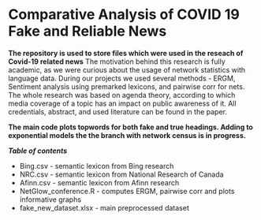 # Comparative Analysis of COVID 19 Fake and Reliable News
**The repository is used to store files which were used in the reseach of Covid-19 related news** 
The motivation behind this research is fully academic, as we were curious about the usage of network statistics with language data. During our projects we used several methods - ERGM, Sentiment analysis using premarked lexicons, and pairwise corr for nets. The whole research was based on agenda theory, according to which media coverage of a topic has an impact on public awareness of it. All credentials, abstract, and used literature can be found in the paper.

**The main code plots topwords for both fake and true headings. Adding to exponential models the the branch with network census is in progress.**

_**Table of contents**_
- Bing.csv - semantic lexicon from Bing research
- NRC.csv - semantic lexicon from National Research of Canada
- Afinn.csv - semantic lexicon from Afinn research
- NetGlow_conference.R - computes ERGM, pairwise corr and plots informative graphs
- fake_new_dataset.xlsx - main preprocessed dataset
